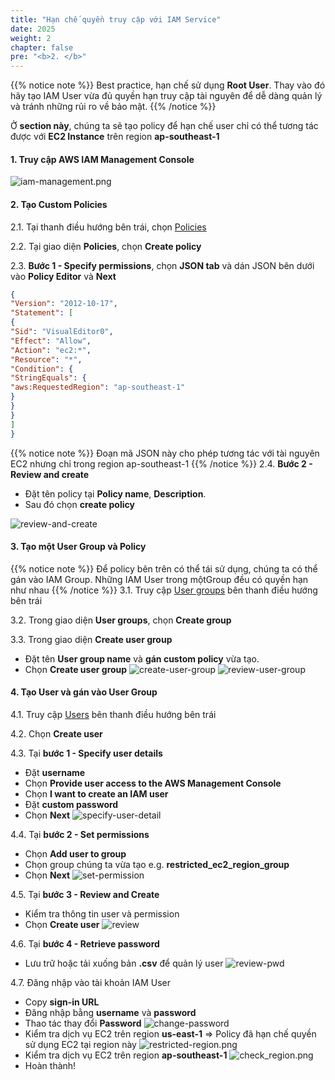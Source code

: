 ```yaml
---
title: "Hạn chế quyền truy cập với IAM Service"
date: 2025
weight: 2
chapter: false
pre: "<b>2. </b>"
---
```


{{% notice note %}}
Best practice, hạn chế sử dụng **Root User**.
Thay vào đó hãy tạo IAM User vừa đủ quyền hạn truy cập tài nguyên để dễ dàng quản lý và tránh những rủi ro về bảo mật.
{{% /notice %}}

Ở **section này**,
chúng ta sẽ tạo policy để hạn chế user chỉ có thể tương tác được với **EC2 Instance** trên region **ap-southeast-1**

#### 1. Truy cập AWS IAM Management Console

![iam-management.png](/images/2-restrict-access/2.1.png)

#### 2. Tạo Custom Policies

2.1. Tại thanh điều hướng bên trái, chọn
[Policies](https://us-east-1.console.aws.amazon.com/iam/home?region=ap-southeast-1#/policies)

2.2. Tại giao diện **Policies**, chọn **Create policy**

2.3. **Bước 1 - Specify permissions**, chọn **JSON tab** và dán JSON bên dưới vào **Policy Editor** và **Next**

```json
{
"Version": "2012-10-17",
"Statement": [
{
"Sid": "VisualEditor0",
"Effect": "Allow",
"Action": "ec2:*",
"Resource": "*",
"Condition": {
"StringEquals": {
"aws:RequestedRegion": "ap-southeast-1"
}
}
}
]
}
```

{{% notice note %}}
Đoạn mã JSON này cho phép tương tác với tài nguyên EC2 nhưng chỉ trong region ap-southeast-1
{{% /notice %}}
2.4. **Bước 2 - Review and create**

- Đặt tên policy tại **Policy name**, **Description**.
- Sau đó chọn **create policy**

![review-and-create](/images/2-restrict-access/restricted-policy-1.png)

#### 3. Tạo một User Group và Policy

{{% notice note %}}
Để policy bên trên có thể tái sử dụng, chúng ta có thể gán vào IAM Group. Những IAM User trong mộtGroup đều có quyền hạn
như nhau
{{% /notice %}}
3.1. Truy cập [User groups](https://us-east-1.console.aws.amazon.com/iam/home?region=ap-southeast-1#/groups) bên thanh
điều hướng bên trái

3.2. Trong giao diện **User groups**, chọn **Create group**

3.3. Trong giao diện **Create user group**

- Đặt tên **User group name** và **gán custom policy** vừa tạo.
- Chọn **Create user group**
![create-user-group](/images/2-restrict-access/create-user-group.png)
![review-user-group](/images/2-restrict-access/review-user-group.png)

#### 4. Tạo User và gán vào User Group

4.1. Truy cập [Users](https://us-east-1.console.aws.amazon.com/iam/home?region=ap-southeast-1#/users) bên thanh điều
hướng bên trái

4.2. Chọn **Create user**

4.3. Tại **bước 1 - Specify user details**

- Đặt **username**
- Chọn **Provide user access to the AWS Management Console**
- Chọn **I want to create an IAM user**
- Đặt **custom password**
- Chọn **Next**
![specify-user-detail](/images/2-restrict-access/specify-user-detail.png)

4.4. Tại **bước 2 - Set permissions**

- Chọn **Add user to group**
- Chọn group chúng ta vừa tạo e.g. **restricted_ec2_region_group**
- Chọn **Next**
![set-permission](/images/2-restrict-access/set-permission.png)

4.5. Tại **bước 3 - Review and Create**

- Kiểm tra thông tin user và permission
- Chọn **Create user**
![review](/images/2-restrict-access/review.png)

4.6. Tại **bước 4 - Retrieve password**

- Lưu trữ hoặc tải xuống bản **.csv** để quản lý user
![review-pwd](/images/2-restrict-access/review-pwd.png)

4.7. Đăng nhập vào tài khoản IAM User

- Copy **sign-in URL**
- Đăng nhập bằng **username** và **password**
- Thao tác thay đổi **Password**
![change-password](/images/2-restrict-access/change-password.png)
- Kiểm tra dịch vụ EC2 trên region **us-east-1** => Policy đã hạn chế quyền sử dụng EC2 tại region này
![restricted-region.png](/images/2-restrict-access/restricted-region.png)
- Kiểm tra dịch vụ EC2 trên region **ap-southeast-1**
![check_region.png](/images/2-restrict-access/check_region.png)
- Hoàn thành!